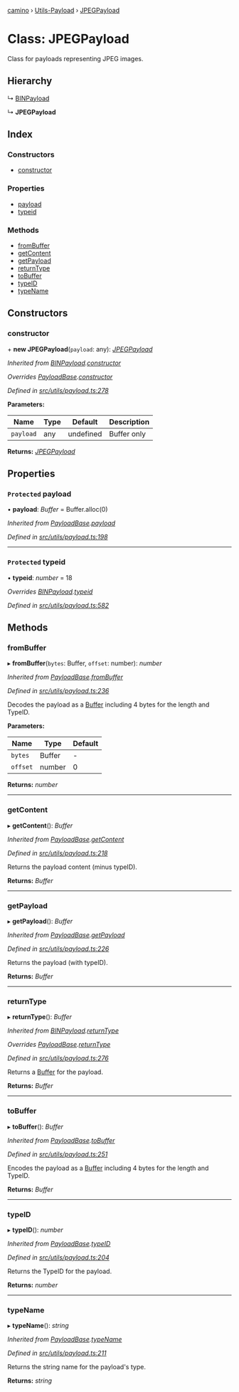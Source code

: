 [camino](../README.md) › [Utils-Payload](../modules/utils_payload.md) › [JPEGPayload](utils_payload.jpegpayload.md)

# Class: JPEGPayload

Class for payloads representing JPEG images.

## Hierarchy

  ↳ [BINPayload](utils_payload.binpayload.md)

  ↳ **JPEGPayload**

## Index

### Constructors

* [constructor](utils_payload.jpegpayload.md#constructor)

### Properties

* [payload](utils_payload.jpegpayload.md#protected-payload)
* [typeid](utils_payload.jpegpayload.md#protected-typeid)

### Methods

* [fromBuffer](utils_payload.jpegpayload.md#frombuffer)
* [getContent](utils_payload.jpegpayload.md#getcontent)
* [getPayload](utils_payload.jpegpayload.md#getpayload)
* [returnType](utils_payload.jpegpayload.md#returntype)
* [toBuffer](utils_payload.jpegpayload.md#tobuffer)
* [typeID](utils_payload.jpegpayload.md#typeid)
* [typeName](utils_payload.jpegpayload.md#typename)

## Constructors

###  constructor

\+ **new JPEGPayload**(`payload`: any): *[JPEGPayload](utils_payload.jpegpayload.md)*

*Inherited from [BINPayload](utils_payload.binpayload.md).[constructor](utils_payload.binpayload.md#constructor)*

*Overrides [PayloadBase](utils_payload.payloadbase.md).[constructor](utils_payload.payloadbase.md#constructor)*

*Defined in [src/utils/payload.ts:278](https://github.com/chain4travel/caminojs/blob/ca67b81/src/utils/payload.ts#L278)*

**Parameters:**

Name | Type | Default | Description |
------ | ------ | ------ | ------ |
`payload` | any | undefined | Buffer only  |

**Returns:** *[JPEGPayload](utils_payload.jpegpayload.md)*

## Properties

### `Protected` payload

• **payload**: *Buffer* = Buffer.alloc(0)

*Inherited from [PayloadBase](utils_payload.payloadbase.md).[payload](utils_payload.payloadbase.md#protected-payload)*

*Defined in [src/utils/payload.ts:198](https://github.com/chain4travel/caminojs/blob/ca67b81/src/utils/payload.ts#L198)*

___

### `Protected` typeid

• **typeid**: *number* = 18

*Overrides [BINPayload](utils_payload.binpayload.md).[typeid](utils_payload.binpayload.md#protected-typeid)*

*Defined in [src/utils/payload.ts:582](https://github.com/chain4travel/caminojs/blob/ca67b81/src/utils/payload.ts#L582)*

## Methods

###  fromBuffer

▸ **fromBuffer**(`bytes`: Buffer, `offset`: number): *number*

*Inherited from [PayloadBase](utils_payload.payloadbase.md).[fromBuffer](utils_payload.payloadbase.md#frombuffer)*

*Defined in [src/utils/payload.ts:236](https://github.com/chain4travel/caminojs/blob/ca67b81/src/utils/payload.ts#L236)*

Decodes the payload as a [Buffer](https://github.com/feross/buffer) including 4 bytes for the length and TypeID.

**Parameters:**

Name | Type | Default |
------ | ------ | ------ |
`bytes` | Buffer | - |
`offset` | number | 0 |

**Returns:** *number*

___

###  getContent

▸ **getContent**(): *Buffer*

*Inherited from [PayloadBase](utils_payload.payloadbase.md).[getContent](utils_payload.payloadbase.md#getcontent)*

*Defined in [src/utils/payload.ts:218](https://github.com/chain4travel/caminojs/blob/ca67b81/src/utils/payload.ts#L218)*

Returns the payload content (minus typeID).

**Returns:** *Buffer*

___

###  getPayload

▸ **getPayload**(): *Buffer*

*Inherited from [PayloadBase](utils_payload.payloadbase.md).[getPayload](utils_payload.payloadbase.md#getpayload)*

*Defined in [src/utils/payload.ts:226](https://github.com/chain4travel/caminojs/blob/ca67b81/src/utils/payload.ts#L226)*

Returns the payload (with typeID).

**Returns:** *Buffer*

___

###  returnType

▸ **returnType**(): *Buffer*

*Inherited from [BINPayload](utils_payload.binpayload.md).[returnType](utils_payload.binpayload.md#returntype)*

*Overrides [PayloadBase](utils_payload.payloadbase.md).[returnType](utils_payload.payloadbase.md#abstract-returntype)*

*Defined in [src/utils/payload.ts:276](https://github.com/chain4travel/caminojs/blob/ca67b81/src/utils/payload.ts#L276)*

Returns a [Buffer](https://github.com/feross/buffer) for the payload.

**Returns:** *Buffer*

___

###  toBuffer

▸ **toBuffer**(): *Buffer*

*Inherited from [PayloadBase](utils_payload.payloadbase.md).[toBuffer](utils_payload.payloadbase.md#tobuffer)*

*Defined in [src/utils/payload.ts:251](https://github.com/chain4travel/caminojs/blob/ca67b81/src/utils/payload.ts#L251)*

Encodes the payload as a [Buffer](https://github.com/feross/buffer) including 4 bytes for the length and TypeID.

**Returns:** *Buffer*

___

###  typeID

▸ **typeID**(): *number*

*Inherited from [PayloadBase](utils_payload.payloadbase.md).[typeID](utils_payload.payloadbase.md#typeid)*

*Defined in [src/utils/payload.ts:204](https://github.com/chain4travel/caminojs/blob/ca67b81/src/utils/payload.ts#L204)*

Returns the TypeID for the payload.

**Returns:** *number*

___

###  typeName

▸ **typeName**(): *string*

*Inherited from [PayloadBase](utils_payload.payloadbase.md).[typeName](utils_payload.payloadbase.md#typename)*

*Defined in [src/utils/payload.ts:211](https://github.com/chain4travel/caminojs/blob/ca67b81/src/utils/payload.ts#L211)*

Returns the string name for the payload's type.

**Returns:** *string*
